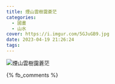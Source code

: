 ```yaml
---
title: 煙山雲樹靄蒼茫
categories:
  - 國畫
  - 山水
cover: https://i.imgur.com/5GJuGB9.jpg
date: 2023-04-19 21:26:24
tags:
---
```


![煙山雲樹靄蒼茫](https://i.imgur.com/5GJuGB9.jpg)

{% fb_comments %}
